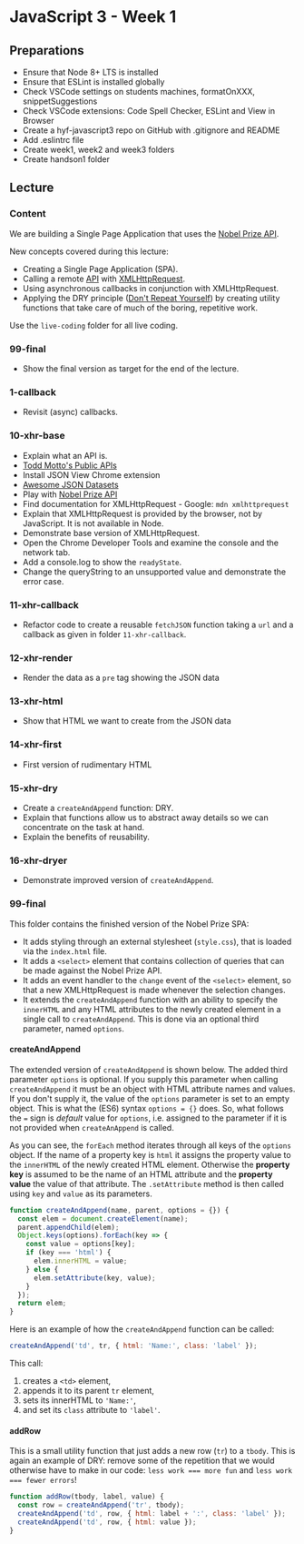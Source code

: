 # JavaScript 3 - Week 1

## Preparations

- Ensure that Node 8+ LTS is installed
- Ensure that ESLint is installed globally
- Check VSCode settings on students machines, formatOnXXX, snippetSuggestions
- Check VSCode extensions: Code Spell Checker, ESLint and View in Browser
- Create a hyf-javascript3 repo on GitHub with .gitignore and README
- Add .eslintrc file
- Create week1, week2 and week3 folders
- Create handson1 folder

## Lecture

### Content

We are building a Single Page Application that uses the [Nobel Prize API](https://nobelprize.readme.io/).

New concepts covered during this lecture:

- Creating a Single Page Application (SPA).
- Calling a remote [API](https://medium.freecodecamp.org/what-is-an-api-in-english-please-b880a3214a82) with [XMLHttpRequest](https://github.com/HackYourFuture/fundamentals/blob/master/fundamentals/XMLHttpRequest.md).
- Using asynchronous callbacks in conjunction with XMLHttpRequest.
- Applying the DRY principle ([Don't Repeat Yourself](https://en.wikipedia.org/wiki/Don%27t_repeat_yourself)) by creating utility functions that take care of much of the boring, repetitive work.

Use the `live-coding` folder for all live coding.

### 99-final

- Show the final version as target for the end of the lecture.

### 1-callback

- Revisit (async) callbacks.

### 10-xhr-base

- Explain what an API is.
- [Todd Motto's Public APIs](https://github.com/toddmotto/public-apis)
- Install JSON View Chrome extension
- [Awesome JSON Datasets](https://github.com/jdorfman/awesome-json-datasets)
- Play with [Nobel Prize API](https://nobelprize.readme.io/)
- Find documentation for XMLHttpRequest - Google: `mdn xmlhttprequest`
- Explain that XMLHttpRequest is provided by the browser, not by JavaScript. It is not available in Node.
- Demonstrate base version of XMLHttpRequest.
- Open the Chrome Developer Tools and examine the console and the network tab.
- Add a console.log to show the `readyState`.
- Change the queryString to an unsupported value and demonstrate the error case.

### 11-xhr-callback

- Refactor code to create a reusable `fetchJSON` function taking a `url` and a callback as given in folder `11-xhr-callback`.

### 12-xhr-render

- Render the data as a `pre` tag showing the JSON data

### 13-xhr-html

- Show that HTML we want to create from the JSON data

### 14-xhr-first

- First version of rudimentary HTML

### 15-xhr-dry

- Create a `createAndAppend` function: DRY.
- Explain that functions allow us to abstract away details so we can concentrate on the task at hand.
- Explain the benefits of reusability.

### 16-xhr-dryer

- Demonstrate improved version of `createAndAppend`.

### 99-final

This folder contains the finished version of the Nobel Prize SPA:

- It adds styling through an external stylesheet (`style.css`), that is loaded via the `index.html` file.
- It adds a `<select>` element that contains collection of queries that can be made against the Nobel Prize API.
- It adds an event handler to the `change` event of the `<select>` element, so that a new XMLHttpRequest is made whenever the selection changes.
- It extends the `createAndAppend` function with an ability to specify the `innerHTML` and any HTML attributes to the newly created element in a single call to `createAndAppend`. This is done via an optional third parameter, named `options`.

#### createAndAppend

The extended version of `createAndAppend` is shown below. The added third parameter `options` is optional. If you supply this parameter when calling `createAndAppend` it must be an object with HTML attribute names and values. If you don't supply it, the value of the `options` parameter is set to an empty object. This is what the (ES6) syntax `options = {}` does. So, what follows the `=` sign is _default_ value for `options`, i.e. assigned to the parameter if it is not provided when `createAnAppend` is called.

As you can see, the `forEach` method iterates through all keys of the `options` object. If the name of a property key is `html` it assigns the property value to the `innerHTML` of the newly created HTML element. Otherwise the **property key** is assumed to be the name of an HTML attribute and the **property value** the value of that attribute. The `.setAttribute` method is then called using `key` and `value` as its parameters.


```js
function createAndAppend(name, parent, options = {}) {
  const elem = document.createElement(name);
  parent.appendChild(elem);
  Object.keys(options).forEach(key => {
    const value = options[key];
    if (key === 'html') {
      elem.innerHTML = value;
    } else {
      elem.setAttribute(key, value);
    }
  });
  return elem;
}
```

Here is an example of how the `createAndAppend` function can be called:

```js
createAndAppend('td', tr, { html: 'Name:', class: 'label' });
```

This call:

1. creates a `<td>` element,
2. appends it to its parent `tr` element,
3. sets its innerHTML to `'Name:'`,
4. and set its `class` attribute to `'label'`.

#### addRow

This is a small utility function that just adds a new row (`tr`) to a `tbody`. This is again an example of DRY: remove some of the repetition that we would otherwise have to make in our code: `less work === more fun` and `less work === fewer errors`!


```js
function addRow(tbody, label, value) {
  const row = createAndAppend('tr', tbody);
  createAndAppend('td', row, { html: label + ':', class: 'label' });
  createAndAppend('td', row, { html: value });
}
```